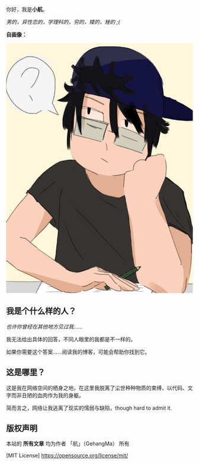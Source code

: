 

你好，我是**小航**。

*男的，异性恋的，学理科的，穷的，矮的，矬的 ;(*

**自画像：**

![](Me.png)

## 我是个什么样的人？

*也许你曾经在其他地方见过我……*

我无法给出具体的回答，不同人眼里的我都是不一样的。

如果你需要这个答案……阅读我的博客，可能会帮助你找到它。

## 这是哪里？

这是我在网络空间的栖身之地，在这里我脱离了尘世种种物质的束缚，以代码、文字而非丑陋的血肉作为我的身躯。

简而言之，网络让我逃离了现实的懦弱与缺陷，though hard to admit it.

## 版权声明

本站的 **所有文章** 均为作者 「航」（GehangMa） 所有

[MIT License] https://opensource.org/license/mit/
